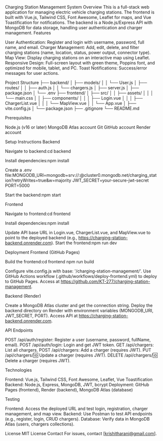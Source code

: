 Charging Station Management System
Overview
This is a full-stack web application for managing electric vehicle charging stations. The frontend is built with Vue.js, Tailwind CSS, Font Awesome, Leaflet for maps, and Vue Toastification for notifications. The backend is a Node.js/Express API with MongoDB for data storage, handling user authentication and charger management.
Features

User Authentication: Register and login with username, password, full name, and email.
Charger Management: Add, edit, delete, and filter charging stations (name, location, status, power output, connector type).
Map View: Display charging stations on an interactive map using Leaflet.
Responsive Design: Full-screen layout with green theme, Poppins font, and optimized for mobile, tablet, and PC.
Toast Notifications: Success/error messages for user actions.

Project Structure
├── backend/
│   ├── models/
│   │   └── User.js
│   ├── routes/
│   │   ├── auth.js
│   │   └── chargers.js
│   ├── server.js
│   ├── package.json
│   └── .env
├── frontend/
│   ├── src/
│   │   ├── assets/
│   │   │   └── main.css
│   │   ├── components/
│   │   │   ├── Login.vue
│   │   │   ├── ChargerList.vue
│   │   │   └── MapView.vue
│   │   └── App.vue
│   ├── vite.config.js
│   └── package.json
├── .gitignore
└── README.md

Prerequisites

Node.js (v16 or later)
MongoDB Atlas account
Git
GitHub account
Render account

Setup Instructions
Backend

Navigate to backend:cd backend


Install dependencies:npm install


Create a .env file:MONGODB_URI=mongodb+srv://<username>:<password>@cluster0.mongodb.net/charging_station?retryWrites=true&w=majority
JWT_SECRET=your-secure-jwt-secret
PORT=5000


Start the backend:npm start



Frontend

Navigate to frontend:cd frontend


Install dependencies:npm install


Update API base URL in Login.vue, ChargerList.vue, and MapView.vue to point to the deployed backend (e.g., https://charging-station-backend.onrender.com).
Start the frontend:npm run dev



Deployment
Frontend (GitHub Pages)

Build the frontend:cd frontend
npm run build


Configure vite.config.js with base: '/charging-station-management/'.
Use GitHub Actions workflow (.github/workflows/deploy-frontend.yml) to deploy to GitHub Pages.
Access at https://github.com/KT-277/charging-station-management.

Backend (Render)

Create a MongoDB Atlas cluster and get the connection string.
Deploy the backend directory on Render with environment variables (MONGODB_URI, JWT_SECRET, PORT).
Access API at https://charging-station-backend.onrender.com.

API Endpoints

POST /api/auth/register: Register a user (username, password, fullName, email).
POST /api/auth/login: Login and get JWT token.
GET /api/chargers: List all chargers.
POST /api/chargers: Add a charger (requires JWT).
PUT /api/chargers/:id: Update a charger (requires JWT).
DELETE /api/chargers/:id: Delete a charger (requires JWT).

Technologies

Frontend: Vue.js, Tailwind CSS, Font Awesome, Leaflet, Vue Toastification
Backend: Node.js, Express, MongoDB, JWT, bcrypt
Deployment: GitHub Pages (frontend), Render (backend), MongoDB Atlas (database)

Testing

Frontend: Access the deployed URL and test login, registration, charger management, and map view.
Backend: Use Postman to test API endpoints (e.g., register, login, CRUD chargers).
Database: Verify data in MongoDB Atlas (users, chargers collections).

License
MIT License
Contact
For issues, contact [krishitharani@gmail.com].

